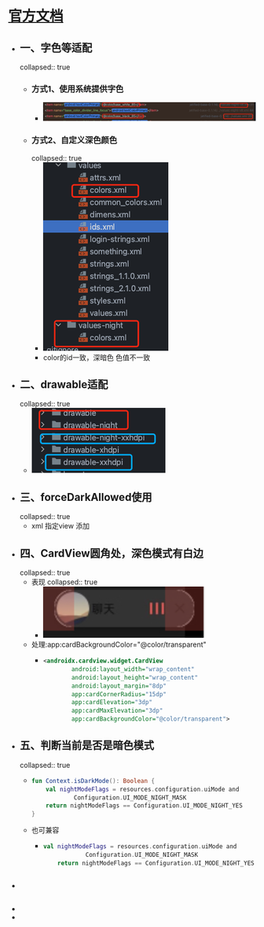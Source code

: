 # [官方文档](https://developer.android.com/guide/topics/ui/look-and-feel/darktheme?hl=zh-cn)
- ## 一、字色等适配
  collapsed:: true
	- ### 方式1、使用系统提供字色
		- ![image.png](../assets/image_1701078450549_0.png)
	- ### 方式2、自定义深色颜色
	  collapsed:: true
		- ![image.png](../assets/image_1701078516591_0.png)
		- color的id一致，深暗色 色值不一致
- ## 二、drawable适配
  collapsed:: true
	- ![image.png](../assets/image_1701078599650_0.png)
- ## 三、forceDarkAllowed使用
  collapsed:: true
	- xml 指定view 添加
- ## 四、CardView圆角处，深色模式有白边
  collapsed:: true
	- 表现
	  collapsed:: true
		- ![image.png](../assets/image_1701312770468_0.png)
	- 处理:app:cardBackgroundColor="@color/transparent"
		- ```xml
		  <androidx.cardview.widget.CardView
		          android:layout_width="wrap_content"
		          android:layout_height="wrap_content"
		          android:layout_margin="8dp"
		          app:cardCornerRadius="15dp"
		          app:cardElevation="3dp"
		          app:cardMaxElevation="3dp"
		          app:cardBackgroundColor="@color/transparent">
		  ```
- ## 五、判断当前是否是暗色模式
  collapsed:: true
	- ```kotlin
	  fun Context.isDarkMode(): Boolean {
	      val nightModeFlags = resources.configuration.uiMode and
	              Configuration.UI_MODE_NIGHT_MASK
	      return nightModeFlags == Configuration.UI_MODE_NIGHT_YES
	  }
	  ```
	- 也可兼容
		- ```kotlin
		  val nightModeFlags = resources.configuration.uiMode and
		              Configuration.UI_MODE_NIGHT_MASK
		      return nightModeFlags == Configuration.UI_MODE_NIGHT_YES || resources.configuration.uiMode == 0x21
		  ```
- ##
-
-